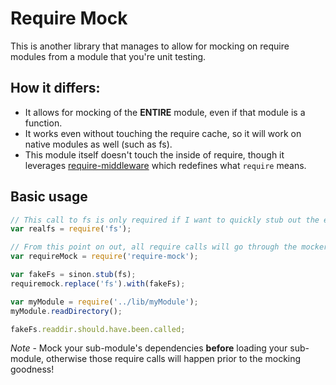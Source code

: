 Require Mock
============

This is another library that manages to allow for mocking on require modules from a module that you're unit testing.

## How it differs:

* It allows for mocking of the **ENTIRE** module, even if that module is a function.
* It works even without touching the require cache, so it will work on native modules as well (such as fs).
* This module itself doesn't touch the inside of require, though it leverages [require-middleware](https://github.com/adamterlson/require-middleware) which redefines what `require` means.

## Basic usage

```````javascript
// This call to fs is only required if I want to quickly stub out the entire thing
var realfs = require('fs');

// From this point on out, all require calls will go through the mocker
var requireMock = require('require-mock');

var fakeFs = sinon.stub(fs);
requiremock.replace('fs').with(fakeFs);

var myModule = require('../lib/myModule');
myModule.readDirectory();

fakeFs.readdir.should.have.been.called;
```````

*Note* - Mock your sub-module's dependencies **before** loading your sub-module, otherwise those require calls will happen prior to the mocking goodness!